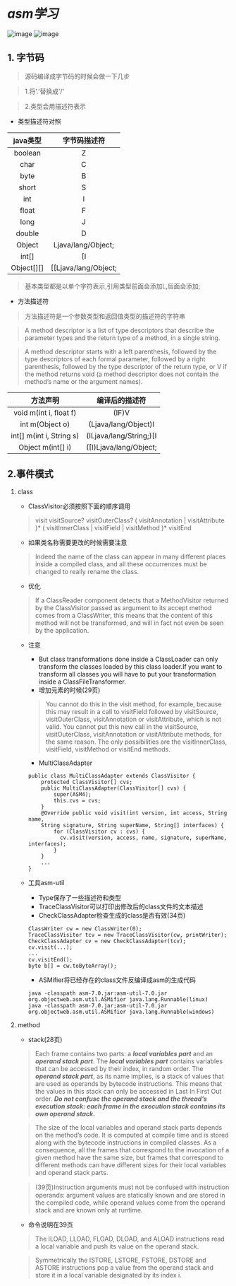 # _asm学习_
![image](https://img.shields.io/badge/jdk-8+-brightgreen.svg)
![image](https://img.shields.io/badge/org.ow2.asm-7.0-brightgreen.svg)
## 1. 字节码

>源码编译成字节码的时候会做一下几步

>1.将'.'替换成'/'

>2.类型会用描述符表示

- 类型描述符对照

|java类型|字节码描述符|
|:------:|:------:|
|boolean|Z|
|char|C|
|byte|B|
|short|S|
|int|I|
|float|F|
|long|J|
|double|D|
|Object|Ljava/lang/Object;|
|int[]|[I|
|Object[][]|[[Ljava/lang/Object;|
> 基本类型都是以单个字符表示,引用类型前面会添加L,后面会添加;

- 方法描述符
>方法描述符是一个参数类型和返回值类型的描述符的字符串

>A method descriptor is a list of type descriptors that describe the parameter types and the return type of a method, in a single string.

>A method descriptor starts with a left parenthesis, followed by the type descriptors of each formal parameter, followed by a right parenthesis, followed by the type descriptor of the return type, or V if the method returns void (a method descriptor does not contain the method’s name or the argument names).
 
 |方法声明|编译后的描述符|
 |:---:|:---:|
 |void m(int i, float f)|(IF)V|
 |int m(Object o)|(Ljava/lang/Object)I|
 |int[] m(int i, String s)|(ILjava/lang/String;)[I|
 |Object m(int[] i)|([I)Ljava/lang/Object;|
 
## 2.事件模式
1. class

    - ClassVisitor必须按照下面的顺序调用
    >visit visitSource? visitOuterClass? ( visitAnnotation | visitAttribute )* ( visitInnerClass | visitField | visitMethod )* visitEnd
    
    - 如果类名称需要更改的时候需要注意
    >Indeed the name of the class can appear in  many different places inside a compiled class, and all these occurrences must be changed to really rename the class.
    
    - 优化
    >If a ClassReader component detects that a MethodVisitor returned by the ClassVisitor passed as argument to its accept method comes from a ClassWriter, this means that the content of this method will not be transformed, and will in fact not even be seen by the application.
    
    - 注意
    
        - But class transformations done inside a ClassLoader can only transform the classes loaded by this class loader.If you want to transform all classes you will have to put your transformation inside a ClassFileTransformer.
        - 增加元素的时候(29页)
        >You cannot do
         this in the visit method, for example, because this may result in a call to
         visitField followed by visitSource, visitOuterClass, visitAnnotation
         or visitAttribute, which is not valid. You cannot put this new call in
         the visitSource, visitOuterClass, visitAnnotation or visitAttribute
         methods, for the same reason. The only possibilities are the visitInnerClass,
         visitField, visitMethod or visitEnd methods.
        - MultiClassAdapter
        ```
        public class MultiClassAdapter extends ClassVisitor {
            protected ClassVisitor[] cvs;
            public MultiClassAdapter(ClassVisitor[] cvs) {
                super(ASM4);
                this.cvs = cvs;
            }
            @Override public void visit(int version, int access, String name,
            String signature, String superName, String[] interfaces) {
                for (ClassVisitor cv : cvs) {
                  cv.visit(version, access, name, signature, superName, interfaces);
                }
            }
            ...
        }
        ```
   - 工具asm-util
        - Type保存了一些描述符和类型
        - TraceClassVisitor可以打印出修改后的class文件的文本描述
        - CheckClassAdapter检查生成的class是否有效(34页)
        ```
        ClassWriter cw = new ClassWriter(0);
        TraceClassVisitor tcv = new TraceClassVisitor(cw, printWriter);
        CheckClassAdapter cv = new CheckClassAdapter(tcv);
        cv.visit(...);
        ...
        cv.visitEnd();
        byte b[] = cw.toByteArray();
        ```
        - ASMifier将已经存在的class文件反编译成asm的生成代码
        ```
        java -classpath asm-7.0.jar:asm-util-7.0.jar org.objectweb.asm.util.ASMifier java.lang.Runnable(linux)
        java -classpath asm-7.0.jar;asm-util-7.0.jar org.objectweb.asm.util.ASMifier java.lang.Runnable(windows)
        ```
    
2. method
    - stack(28页)
    >Each frame contains two parts: a ***local variables part*** and an ***operand stack
     part***. The ***local variables part*** contains variables that can be accessed by their
     index, in random order. The ***operand stack part***, as its name implies, is a stack
     of values that are used as operands by bytecode instructions. This means that
     the values in this stack can only be accessed in Last In First Out order. ***Do
     not confuse the operand stack and the thread’s execution stack: each frame
     in the execution stack contains its own operand stack.***
    
    >The size of the local variables and operand stack parts depends on the method’s
     code. It is computed at compile time and is stored along with the bytecode
     instructions in compiled classes. As a consequence, all the frames that correspond to the invocation of a given method have the same size, but frames
     that correspond to different methods can have different sizes for their local
     variables and operand stack parts.
     
    >(39页)Instruction arguments must not be confused with instruction operands: argument values
     are statically known and are stored in the compiled code, while operand
     values come from the operand stack and are known only at runtime.
    
    - 命令说明在39页
    >The ILOAD, LLOAD, FLOAD, DLOAD, and ALOAD instructions read a local variable
     and push its value on the operand stack.
     
    >Symmetrically the ISTORE, LSTORE,
     FSTORE, DSTORE and ASTORE instructions pop a value from the operand stack
     and store it in a local variable designated by its index i.